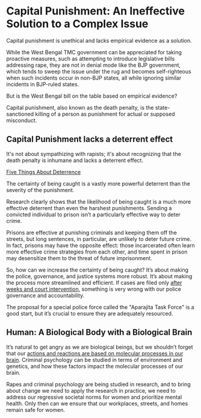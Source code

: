 # Capital Punishment: An Ineffective Solution to a Complex Issue

Capital punishment is unethical and lacks empirical evidence as a solution.

While the West Bengal TMC government can be appreciated for taking proactive measures, such as attempting to introduce legislative bills addressing rape, they are not in denial mode like the BJP government, which tends to sweep the issue under the rug and becomes self-righteous when such incidents occur in non-BJP states, all while ignoring similar incidents in BJP-ruled states.

But is the West Bengal bill on the table based on empirical evidence?

Capital punishment, also known as the death penalty, is the state-sanctioned killing of a person as punishment for actual or supposed misconduct.


## Capital Punishment lacks a deterrent effect

It's not about sympathizing with rapists; it's about recognizing that the death penalty is inhumane and lacks a deterrent effect.

[Five Things About Deterrence](https://nij.ojp.gov/topics/articles/five-things-about-deterrence)

The certainty of being caught is a vastly more powerful deterrent than the severity of the punishment.

Research clearly shows that the likelihood of being caught is a much more effective deterrent than even the harshest punishments. Sending a convicted individual to prison isn’t a particularly effective way to deter crime.

Prisons are effective at punishing criminals and keeping them off the streets, but long sentences, in particular, are unlikely to deter future crime. In fact, prisons may have the opposite effect: those incarcerated often learn more effective crime strategies from each other, and time spent in prison may desensitize them to the threat of future imprisonment.

So, how can we increase the certainty of being caught? It’s about making the police, governance, and justice systems more robust. It’s about making the process more streamlined and efficient. If cases are filed only [after weeks and court intervention](https://timesofindia.indiatimes.com/india/woman-forced-to-dance-naked-raped-in-indore-5-booked/articleshow/113034865.cms), something is very wrong with our police governance and accountability.

The proposal for a special police force called the "Aparajita Task Force" is a good start, but it’s crucial to ensure they are adequately resourced.

## Human: A Biological Body with a Biological Brain

It’s natural to get angry as we are biological beings, but we shouldn’t forget that our [actions and reactions are based on molecular processes in our brain](https://iambrainstorming.github.io/chapters/understanding-free-will-and-how-it-can-impact-our-behavior.html). Criminal psychology can be studied in terms of environment and genetics, and how these factors impact the molecular processes of our brain.

Rapes and criminal psychology are being studied in research, and to bring about change we need to apply the research in practice, we need to address our regressive societal norms for women and prioritize mental health. Only then can we ensure that our workplaces, streets, and homes remain safe for women.


